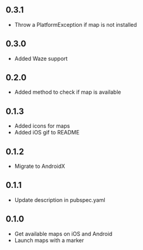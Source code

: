 ## 0.3.1

* Throw a PlatformException if map is not installed

## 0.3.0

* Added Waze support

## 0.2.0

* Added method to check if map is available


## 0.1.3

* Added icons for maps
* Added iOS gif to README


## 0.1.2

* Migrate to AndroidX


## 0.1.1

* Update description in pubspec.yaml


## 0.1.0

* Get available maps on iOS and Android
* Launch maps with a marker
